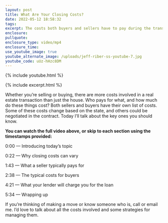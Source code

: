 ```yaml
---
layout: post
title: What Are Your Closing Costs?
date: 2022-05-12 18:58:32
tags:
excerpt: The costs both buyers and sellers have to pay during the transaction.
enclosure:
pullquote:
enclosure_type: video/mp4
enclosure_time:
use_youtube_image: true
youtube_alternate_image: /uploads/jeff-riber-ss-youtube-7.jpg
youtube_code: uUz-hHzc8DM
---
```

{% include youtube.html %}

{% include excerpt.html %}

Whether you’re selling or buying, there are more costs involved in a real estate transaction than just the house. Who pays for what, and how much do these things cost? Both sellers and buyers have their own list of costs. Some of these costs change based on the state, and others could be negotiated in the contract. Today I’ll talk about the key ones you should know.

**You can watch the full video above, or skip to each section using the timestamps provided:**

0:00 — Introducing today’s topic

0:22 — Why closing costs can vary&nbsp;

1:43 — What a seller typically pays for

2:38 — The typical costs for buyers

4:21 — What your lender will charge you for the loan

5:34 — Wrapping up

If you’re thinking of making a move or know someone who is, call or email me. I’d love to talk about all the costs involved and some strategies for managing them.
